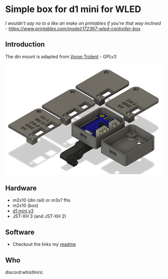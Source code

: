 # Simple box for d1 mini for WLED

*I wouldn't say no to a like an make on printables if you're that way inclined -
https://www.printables.com/model/172367-wled-controller-box*

## Introduction

The din mount is adapted from [Voron Trident](https://github.com/VoronDesign/Voron-Trident/blob/main/STLs/ElectronicsBay/pcb_din_clip_v2_x5.stl) - GPLv3

![Latch](Images/wled_controller_box.png)

## Hardware
- m2x10 (din rail) or m3x? fhs
- m2x10 (box)
- [d1 mini v3](https://www.aliexpress.com/item/32651747570.html)
- JST-XH 3 (and JST-XH 2)

## Software
- Checkout the links my [readme](https://github.com/richardjm/voronpi-klipper-backup)

## Who
discord:whistlinric